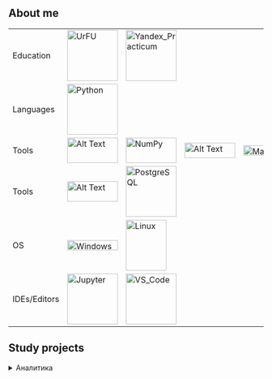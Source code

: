 ## About me
  
|   |   |   |   |   |
|---|---|---|---|---|
|Education|<img src="https://urfu.ru/fileadmin/user_upload/common_files/about/brand/UrFULogo_U.png" alt="UrFU" width="100" height="100">|<img src="https://avatars.mds.yandex.net/i?id=e583af1751d6ae3e118d8d41468c02e78ebcfb23-5175033-images-thumbs&n=13" alt="Yandex_Practicum" width="100" height=100>|
|Languages|<img src="https://upload.wikimedia.org/wikipedia/commons/thumb/c/c3/Python-logo-notext.svg/242px-Python-logo-notext.svg.png" alt="Python" width="100" height="100">| |
|Tools|<img src="https://i.pinimg.com/736x/90/06/65/900665d788e38b2e0166fabb271dd7a8.jpg" alt="Alt Text" width="100" height="50">|<img src="https://upload.wikimedia.org/wikipedia/commons/thumb/3/31/NumPy_logo_2020.svg/2560px-NumPy_logo_2020.svg.png" alt="NumPy" width="100" height="50">|<img src="https://habrastorage.org/getpro/habr/upload_files/6c6/887/78d/6c688778d9df0ab8413b0fe1f65b33bb.png" alt="Alt Text" width="100" height="30">|<img src="https://matplotlib.org/stable/_static/logo_light.svg" alt="Matplotlib" width="100" height="20">|
|Tools|<img src="https://scikit-learn.org/stable/_static/scikit-learn-logo-small.png" alt="Alt Text" width="100" height="40">|<img src="https://www.postgresql.org/media/img/about/press/elephant.png" alt="PostgreSQL" width="100" height="100">|
|OS|<img src="https://upload.wikimedia.org/wikipedia/commons/thumb/e/e2/Windows_logo_and_wordmark_-_2021.svg/420px-Windows_logo_and_wordmark_-_2021.svg.png" alt="Windows" width="100" height="20">|<img src="https://upload.wikimedia.org/wikipedia/commons/3/3c/TuxFlat.svg" alt="Linux" width="80" height="100">
|IDEs/Editors|<img src="https://upload.wikimedia.org/wikipedia/commons/thumb/3/38/Jupyter_logo.svg/240px-Jupyter_logo.svg.png" alt="Jupyter" width="100" height="100">|<img src="https://upload.wikimedia.org/wikipedia/commons/thumb/9/9a/Visual_Studio_Code_1.35_icon.svg/160px-Visual_Studio_Code_1.35_icon.svg.png" alt="VS_Code" width="100" height="100">|  

## Study projects

<details close>
  <summary>Аналитика</summary>
    <table>
      <tr>
  	<th>№</th>
        <th>Название проекта</th>
	<th>Стек</th>
  	<th>Описание</th>
      </tr>  
      <tr>
	<td>1</td>
    	<td><a href = "https://github.com/Fothiss/Practicum/tree/main/city_music">Яндекс.Музыка</a></td>
  	<td><tt>Pandas</tt></td>
  	<td>Сравнение пользователей Яндекс Музыка</a> из Москвы и Петербурга. Проверка сформулированных гипотез.</td>
      </tr>
      <tr>
	<td>2</td>
    	<td><a href = "https://github.com/Fothiss/Practicum/tree/main/credit_scoring">Исследование надежности заемщика</a></td>
  	<td><tt>Pandas</tt></td>
  	<td>Необходимо провести исследование заемщиков банка, узнать влияют ли какие-либо факторы на надежность и составить портреты идеального и плохого заемщиков.</td>
      </tr>
      <tr>
  	<td>3</td>
	<td><a href = "https://github.com/Fothiss/Practicum/tree/main/game_analytics">Аналитика успешности игр</a></td>
  	<td><tt>Pandas</tt>, <tt>Seaborn</tt>, <tt>Matplotlib</tt>, <tt>Scipy</tt>, <tt>NumPy</tt></td>
  	<td>В данном исследовании необходимо выявить определяющие успешность игры закономерности. Это позволит сделать ставку на потенциально популярный продукт и спланировать рекламные кампании. На данный момент собраны данные на 2016 год, кампания планиурется на 2017 год.</td>
      </tr>
      <tr>
  	<td>4</td>
    	<td><a href = "https://github.com/Fothiss/Practicum/tree/main/real_estate_price">Исследование объявлений о продаже квартир</a></td>
  	<td><tt>Pandas</tt>, <tt>Matplotlib</tt></td>
  	<td>Необходимо научиться определять рыночную стоимость объектов недвижимости, и установить параметры, влияющие на это. Исследование необходимо для создания автоматизированной системы отслеживания аномалий и мошеннической деятельности для сервиса Яндекс Недвижимость.</td>
      </tr>
      <tr>
  	<td>5</td>
    	<td><a href = "https://github.com/Fothiss/Practicum/tree/main/scooter_rental">Аналитика сервиса аренды самокатов GoFast</a></td>
	<td><tt>Pandas</tt>, <tt>Matplotlib</tt>, <tt>NumPy</tt>, <tt>SciPy</tt></td>
	<td>В данном проекте необходимо проанализировать данные сервиса аренды самокатов GoFast и проверить гипотезы, которые могут помочь бизнесу развиваться.</td>
      </tr>
    </table>
</details>
